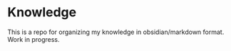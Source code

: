 # Knowledge

This is a repo for organizing my knowledge in obsidian/markdown format. Work in progress.